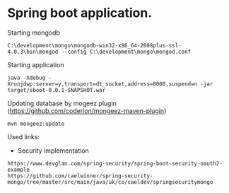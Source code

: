 # Spring boot application.
Starting mongodb  
```
C:\development\mongo\mongodb-win32-x86_64-2008plus-ssl-4.0.3\bin\mongod --config C:\development\mongo\mongod.conf
```
Starting application
```
java -Xdebug -Xrunjdwp:server=y,transport=dt_socket,address=8000,suspend=n -jar target/sboot-0.0.1-SNAPSHOT.war
```
Updating database by mogeez plugin (https://github.com/coderion/mongeez-maven-plugin)  
```
mvn mongeez:update
```

Used links:  
* Security implementation
```  
https://www.devglan.com/spring-security/spring-boot-security-oauth2-example
https://github.com/caelwinner/spring-security-mongo/tree/master/src/main/java/uk/co/caeldev/springsecuritymongo
```
